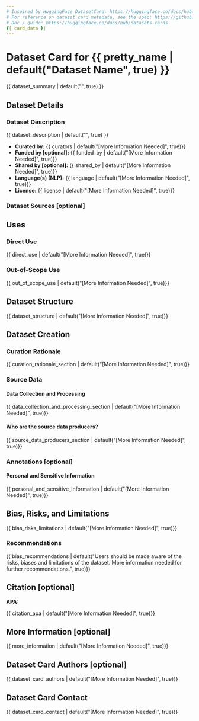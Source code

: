 ```yaml
---
# Inspired by HuggingFace DatasetCard: https://huggingface.co/docs/hub/en/datasets-cards 
# For reference on dataset card metadata, see the spec: https://github.com/huggingface/hub-docs/blob/main/datasetcard.md?plain=1
# Doc / guide: https://huggingface.co/docs/hub/datasets-cards
{{ card_data }}
---
```


# Dataset Card for {{ pretty_name | default("Dataset Name", true) }}

<!-- Provide a quick summary of the dataset. -->

{{ dataset_summary | default("", true) }}

## Dataset Details

### Dataset Description

<!-- Provide a longer summary of what this dataset is. -->

{{ dataset_description | default("", true) }}

- **Curated by:** {{ curators | default("[More Information Needed]", true)}}
- **Funded by [optional]:** {{ funded_by | default("[More Information Needed]", true)}}
- **Shared by [optional]:** {{ shared_by | default("[More Information Needed]", true)}}
- **Language(s) (NLP):** {{ language | default("[More Information Needed]", true)}}
- **License:** {{ license | default("[More Information Needed]", true)}}

### Dataset Sources [optional]

<!-- Provide the basic links for the dataset. -->

## Uses

<!-- Address questions around how the dataset is intended to be used. -->

### Direct Use

<!-- This section describes suitable use cases for the dataset. -->

{{ direct_use | default("[More Information Needed]", true)}}

### Out-of-Scope Use

<!-- This section addresses misuse, malicious use, and uses that the dataset will not work well for. -->

{{ out_of_scope_use | default("[More Information Needed]", true)}}

## Dataset Structure

<!-- This section provides a description of the dataset fields, and additional information about the dataset structure such as criteria used to create the splits, relationships between data points, etc. -->

{{ dataset_structure | default("[More Information Needed]", true)}}

## Dataset Creation

### Curation Rationale

<!-- Motivation for the creation of this dataset. -->

{{ curation_rationale_section | default("[More Information Needed]", true)}}

### Source Data

<!-- This section describes the source data (e.g. news text and headlines, social media posts, translated sentences, ...). -->

#### Data Collection and Processing

<!-- This section describes the data collection and processing process such as data selection criteria, filtering and normalization methods, tools and libraries used, etc. -->

{{ data_collection_and_processing_section | default("[More Information Needed]", true)}}

#### Who are the source data producers?

<!-- This section describes the people or systems who originally created the data. It should also include self-reported demographic or identity information for the source data creators if this information is available. -->

{{ source_data_producers_section | default("[More Information Needed]", true)}}

### Annotations [optional]

<!-- If the dataset contains annotations which are not part of the initial data collection, use this section to describe them. -->

#### Personal and Sensitive Information

<!-- State whether the dataset contains data that might be considered personal, sensitive, or private (e.g., data that reveals addresses, uniquely identifiable names or aliases, racial or ethnic origins, sexual orientations, religious beliefs, political opinions, financial or health data, etc.). If efforts were made to anonymize the data, describe the anonymization process. -->

{{ personal_and_sensitive_information | default("[More Information Needed]", true)}}

## Bias, Risks, and Limitations

<!-- This section is meant to convey both technical and sociotechnical limitations. -->

{{ bias_risks_limitations | default("[More Information Needed]", true)}}

### Recommendations

<!-- This section is meant to convey recommendations with respect to the bias, risk, and technical limitations. -->

{{ bias_recommendations | default("Users should be made aware of the risks, biases and limitations of the dataset. More information needed for further recommendations.", true)}}

## Citation [optional]

<!-- If there is a paper or blog post introducing the dataset, the APA and Bibtex information for that should go in this section. -->
**APA:**

{{ citation_apa | default("[More Information Needed]", true)}}

## More Information [optional]

{{ more_information | default("[More Information Needed]", true)}}

## Dataset Card Authors [optional]

{{ dataset_card_authors | default("[More Information Needed]", true)}}

## Dataset Card Contact

{{ dataset_card_contact | default("[More Information Needed]", true)}}
